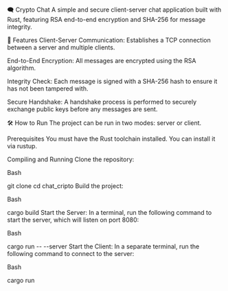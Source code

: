 🗨️ Crypto Chat
A simple and secure client-server chat application built with Rust, featuring RSA end-to-end encryption and SHA-256 for message integrity.

🚀 Features
Client-Server Communication: Establishes a TCP connection between a server and multiple clients.

End-to-End Encryption: All messages are encrypted using the RSA algorithm.

Integrity Check: Each message is signed with a SHA-256 hash to ensure it has not been tampered with.

Secure Handshake: A handshake process is performed to securely exchange public keys before any messages are sent.

🛠️ How to Run
The project can be run in two modes: server or client.

Prerequisites
You must have the Rust toolchain installed. You can install it via rustup.

Compiling and Running
Clone the repository:

Bash

git clone <your-repository-url>
cd chat_cripto
Build the project:

Bash

cargo build
Start the Server:
In a terminal, run the following command to start the server, which will listen on port 8080:

Bash

cargo run -- --server
Start the Client:
In a separate terminal, run the following command to connect to the server:

Bash

cargo run
